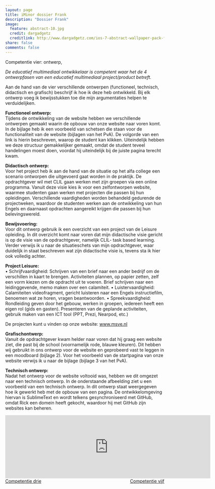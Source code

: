 ```yaml
---
layout: page
title: iMinor dossier Frank
description: "Dossier Frank"
image:
  feature: abstract-10.jpg
  credit: dargadgetz
  creditlink: http://www.dargadgetz.com/ios-7-abstract-wallpaper-pack-for-iphone-5-and-ipod-touch-retina/
share: false
comments: false
---
```

Competentie vier: ontwerp,

<i>De educatief multimediaal ontwikkelaar is competent waar het de 4 ontwerpfasen van een educatief multimediaal project/product betreft.</i>

Aan de hand van de vier verschillende ontwerpen (functioneel, technisch, didactisch en grafisch) beschrijf ik hoe ik deze heb ontwikkeld. Bij elk ontwerp voeg ik bewijsstukken toe die mijn argumentaties helpen te verduidelijken.

<b>Functioneel ontwerp:</b>
<br>Tijdens de ontwikkeling van de website hebben we verschillende ontwerpen gemaakt waarin de opbouw van onze website naar voren komt. In de bijlage heb ik een voorbeeld van schetsen die staan voor de functionaliteit van de website (bijlagen van het PvA). De volgorde van een link is hierin beschreven, waarop de student kan klikken. Uiteindelijk hebben we deze structuur gemakkelijker gemaakt, omdat de student teveel handelingen moest doen, voordat hij uiteindelijk bij de juiste pagina terecht kwam. 

<b>Didactisch ontwerp:</b>
<br>Voor het project heb ik aan de hand van de situatie op het alfa college een scenario ontworpen die uitgevoerd gaat worden in de praktijk. De opdrachtgever wil met CLIL gaan werken met zijn groepen via een online programma. Vanuit deze visie kies ik voor een zelfontworpen website, waarmee studenten gaan werken met projecten die passen bij hun opleidingen. Verschillende vaardigheden worden behandeld gedurende de projectweken, waardoor de studenten werken aan de ontwikkeling van hun Engels en daarnaast opdrachten aangereikt krijgen die passen bij hun belevingswereld. 

<b>Bewijsvoering: </b>
<br>Voor dit ontwerp gebruik ik een overzicht van een project van de Leisure opleiding. In dit overzicht komt naar voren dat mijn didactische visie gericht is op de visie van de opdrachtgever, namelijk CLIL- task based learning. Verder verwijs ik u naar de situatieschets van mijn opdrachtgever, waar duidelijk in staat beschreven wat zijn didactische visie is, tevens sta ik hier ook volledig achter. 

<b>Project Leisure: </b>
<br>•	Schrijfvaardigheid: Schrijven van een brief naar een ander bedrijf om de verschillen in kaart te brengen. Activiteiten plannen, op papier zetten, zelf een vorm kiezen om de opdracht uit te voeren. Brief schrijven naar een leidinggevende, memo maken over een calamiteit.
•	Luistervaardigheid: Calamiteiten videofragment, gericht luisteren naar een Engels instructiefilm, benoemen wat ze horen, vragen beantwoorden.
•	Spreekvaardigheid: Rondleiding geven door het gebouw, werken in groepen, iedereen heeft een eigen rol (gids en gasten). Presenteren van de geplande activiteiten, gebruik maken van een ICT tool (PPT, Prezi, Nearpod, etc.) 

De projecten kunt u vinden op onze website: www.msve.nl


<b>Grafischontwerp:</b>
<br>Vanuit de opdrachtgever kwam helder naar voren dat hij graag een website ziet, die past bij de school (voornamelijk rode, blauwe kleuren). Dit hebben wij gebruikt in ons ontwerp voor de website en geprobeerd vast te leggen in een moodboard (bijlage 2). Voor het voorbeeld van de startpagina van onze website verwijs ik u naar de bijlage (bijlage 3 van het PvA). 

<b>Technisch ontwerp: </b>
<br>Nadat het ontwerp voor de website voltooid was, hebben we dit omgezet naar een technisch ontwerp. In de onderstaande afbeelding ziet u een voorbeeld van een technisch ontwerp. In dit ontwerp staat weergegeven hoe ik gewerkt heb met de opbouw van een pagina. De ontwikkelomgeving hiervan is SublimeText en wordt telkens gesynchroniseerd met GitHub, omdat Rick een domein heeft gekocht, waardoor hij met GitHub zijn websites kan beheren. 





<iframe src="https://drive.google.com/embeddedfolderview?id=0BycjBNS3AKDWZk1Mc3YwQktQYzg#list" width="650" height="200" frameborder="0"></iframe>

<div style="float: left"> 
<a href="{{ site.url }}/iminor-frank/competentie3/" class="btn">Competentie drie</a>
</div>

<div style="float: right"> 
<a href="{{ site.url }}/iminor-frank/competentie5/" class="btn">Competentie vijf</a>
</div>
